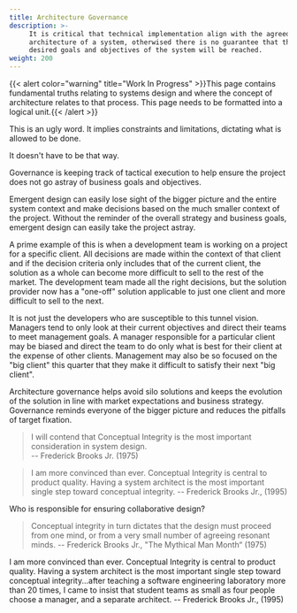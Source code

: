 ```yaml
---
title: Architecture Governance
description: >-
     It is critical that technical implementation align with the agreed upon 
     architecture of a system, otherwised there is no guarantee that the 
     desired goals and objectives of the system will be reached.
weight: 200
---
```


{{< alert color="warning" title="Work In Progress" >}}This page contains fundamental truths relating to systems design and where the concept of architecture relates to that process. This page needs to be formatted into a logical unit.{{< /alert >}}

This is an ugly word. It implies constraints and limitations, dictating what is allowed to be done.

It doesn't have to be that way.

Governance is keeping track of tactical execution to help ensure the project does not go astray of business goals and objectives.

Emergent design can easily lose sight of the bigger picture and the entire system context and make decisions based on the much smaller context of the project. Without the reminder of the overall strategy and business goals, emergent design can easily take the project astray.

A prime example of this is when a development team is working on a project for a specific client. All decisions are made within the context of that client and if the decision criteria only includes that of the current client, the solution as a whole can become more difficult to sell to the rest of the market. The development team made all the right decisions, but the solution provider now has a "one-off" solution applicable to just one client and more difficult to sell to the next.

It is not just the developers who are susceptible to this tunnel vision. Managers tend to only look at their current objectives and direct their teams to meet management goals. A manager responsible for a particular client may be biased and direct the team to do only what is best for their client at the expense of other clients. Management may also be so focused on the "big client" this quarter that they make it difficult to satisfy their next "big client".

Architecture governance helps avoid silo solutions and keeps the evolution of the solution in line with market expectations and business strategy. Governance reminds everyone of the bigger picture and reduces the pitfalls of target fixation.


> I will contend that Conceptual Integrity is the most important consideration in system design.  
 -- Frederick Brooks Jr. (1975)

> I am more convinced than ever. Conceptual Integrity is central to product quality. Having a system architect is the most important single step toward conceptual integrity. 
-- Frederick Brooks Jr.,  (1995)

Who is responsible for ensuring collaborative design?

> Conceptual integrity in turn dictates that the design must proceed from one mind, or from a very small number of agreeing resonant minds.  -- Frederick Brooks Jr., "The Mythical Man Month“ (1975)

 I am more convinced than ever. Conceptual Integrity is central to product quality. Having a system architect is the most important single step toward conceptual integrity...after teaching a software engineering laboratory more than 20 times, I came to insist that student teams as small as four people choose a manager, and a separate architect.   -- Frederick Brooks Jr.,  (1995)


